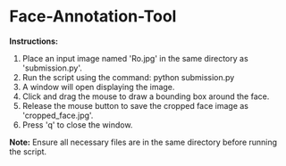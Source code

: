 # Face-Annotation-Tool

**Instructions:**

1. Place an input image named 'Ro.jpg' in the same directory as 'submission.py'.
2. Run the script using the command: python submission.py
3. A window will open displaying the image.
4. Click and drag the mouse to draw a bounding box around the face.
5. Release the mouse button to save the cropped face image as 'cropped_face.jpg'.
6. Press 'q' to close the window.

**Note:** Ensure all necessary files are in the same directory before running the script.
